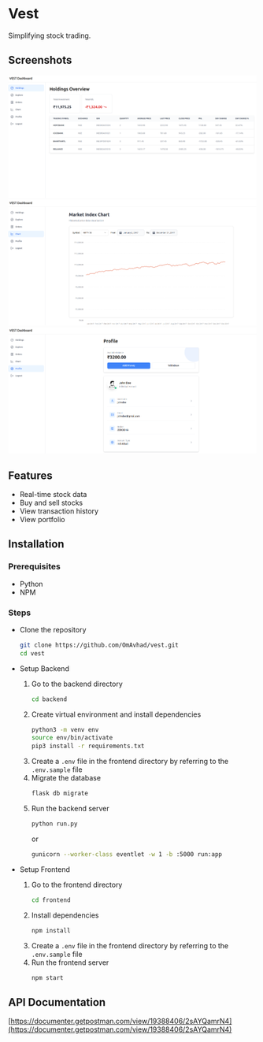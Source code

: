 # Vest

Simplifying stock trading.

## Screenshots
![S1](/frontend/public/images/holdings.png)
![S4](/frontend/public/images/chart.png)
![S3](/frontend/public/images/profile.png)

## Features
- Real-time stock data
- Buy and sell stocks
- View transaction history
- View portfolio

## Installation

### Prerequisites

- Python
- NPM

### Steps

- Clone the repository

  ```bash
  git clone https://github.com/OmAvhad/vest.git
  cd vest
  ```

- Setup Backend

  1. Go to the backend directory
     ```bash
     cd backend
     ```
  2. Create virtual environment and install dependencies
     ```bash
     python3 -m venv env
     source env/bin/activate
     pip3 install -r requirements.txt
     ```
  3. Create a `.env` file in the frontend directory by referring to the `.env.sample` file
  4. Migrate the database
     ```bash
     flask db migrate
     ```
  5. Run the backend server
     ```bash
     python run.py
     ```
     or
     ```bash
     gunicorn --worker-class eventlet -w 1 -b :5000 run:app
     ```

- Setup Frontend

  1. Go to the frontend directory
     ```bash
     cd frontend
     ```
  2. Install dependencies
     ```bash
     npm install
     ```
  3. Create a `.env` file in the frontend directory by referring to the `.env.sample` file
    4. Run the frontend server
        ```bash
        npm start
        ```

## API Documentation

[https://documenter.getpostman.com/view/19388406/2sAYQamrN4](https://documenter.getpostman.com/view/19388406/2sAYQamrN4)
